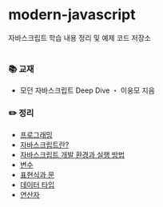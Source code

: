 # modern-javascript
자바스크립트 학습 내용 정리 및 예제 코드 저장소
<br>
<br>
### 📚 교재
- 모던 자바스크립트 Deep Dive ・ 이웅모 지음<br>
### ✏️ 정리  
- [프로그래밍](https://ssena.notion.site/01-57a827c9adfe4f2d8b49ab4115bf9410)<br />
- [자바스크립트란?](https://ssena.notion.site/02-27a88d3f74f44f1ca149b4db7fa62ab7)<br />
- [자바스크립트 개발 환경과 실행 방법](https://ssena.notion.site/03-9637a5ba25314087a9e08deec3be7798)<br />
- [변수](https://ssena.notion.site/04-ac063fd83e804582818fd44b7b75d72e)<br />
- [표현식과 문](https://ssena.notion.site/05-c3f4edd4354a4002a597d8444711615e)<br />
- [데이터 타입](https://ssena.notion.site/06-d63c99a2203c47619bbd6bf095aa930a)<br />
- [연산자](https://ssena.notion.site/07-b8c493fff648454bb17d4082fa16171d)<br />

